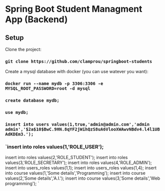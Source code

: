 # Spring Boot Student Managment App (Backend)

## Setup

Clone the project:

### `git clone https://github.com/clamprou/springboot-students `

Create a mysql database with docker (you can use watever you want):

### `docker run --name mydb -p 3306:3306 -e MYSQL_ROOT_PASSWORD=root -d mysql`

### `create database mydb;`
### `use mydb;`
### `insert into users values(1,true,'admin@admin.com','admin admin','$2a$10$BwC.9HN.8qYF2jWihQzS8uA6VlooXWAwvNBdv4.l4l1UBAdKDEm3.');`
### `insert into roles values(1,'ROLE_USER');
insert into roles values(2,'ROLE_STUDENT');
insert into roles values(3,'ROLE_SECRETARY');
insert into roles values(4,'ROLE_ADMIN');
insert into users_roles values(1,1);
insert into users_roles values(1,4);
insert into course values(1,'Some details','Programming');
insert into course values(2,'Some details','A.I.');
insert into course values(3,'Some details','Web programming');
`
